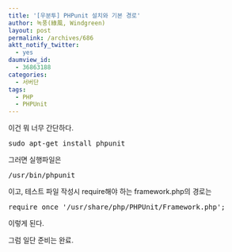 ```yaml
---
title: '[우분투] PHPunit 설치와 기본 경로'
author: 녹풍(綠風, Windgreen)
layout: post
permalink: /archives/686
aktt_notify_twitter:
  - yes
daumview_id:
  - 36863188
categories:
  - 서버단
tags:
  - PHP
  - PHPUnit
---
```

이건 뭐 너무 간단하다.

<div>
  <pre class="brush: bash; gutter: true; first-line: 1">sudo apt-get install phpunit</pre>
</div>

그러면 실행파일은

<div>
  <pre class="brush: bash; gutter: true; first-line: 1">/usr/bin/phpunit</pre>
</div>

이고, 테스트 파일 작성시 require해야 하는 framework.php의 경로는

<div>
  <pre class="brush: bash; gutter: true; first-line: 1">require_once &#039;/usr/share/php/PHPUnit/Framework.php&#039;;</pre>
</div>

이렇게 된다.

그럼 일단 준비는 완료.